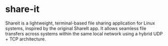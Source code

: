 # share-it
Shareit is a lightweight, terminal-based file sharing application for Linux systems, inspired by the original ShareIt app. It allows seamless file transfers across systems within the same local network using a hybrid UDP + TCP architecture.
